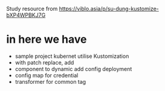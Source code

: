 Study resource from https://viblo.asia/p/su-dung-kustomize-bXP4WPBKJ7G

# in here we have
- sample project kubernet utilise Kustomization
- with patch replace, add
- component to dynamic add config deployment
- config map for credential
- transformer for common tag